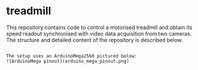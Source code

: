 # treadmill
This repository contains code to control a motorised treadmill and obtain its speed readout synchronised with video data acquisition from two cameras.
The structure and detailed content of the repository is described below.
~~~coming soon~~~

The setup uses an ArduinoMega2560 pictured below:
![ArduinoMega pinout](arduino_mega_pinout.png)
